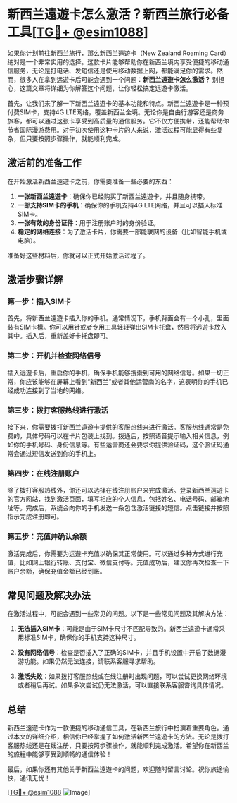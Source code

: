 # 新西兰遠遊卡怎么激活？新西兰旅行必备工具[[TG💪+ @esim1088](https://t.me/s/esim1088)]

如果你计划前往新西兰旅行，那么新西兰遠遊卡（New Zealand Roaming Card）绝对是一个非常实用的选择。这款卡片能够帮助你在新西兰境内享受便捷的移动通信服务，无论是打电话、发短信还是使用移动数据上网，都能满足你的需求。然而，很多人在拿到远遊卡后可能会遇到一个问题：**新西兰遠遊卡怎么激活？** 别担心，这篇文章将详细为你解答这个问题，让你轻松搞定远遊卡激活。

首先，让我们来了解一下新西兰遠遊卡的基本功能和特点。新西兰遠遊卡是一种预付费SIM卡，支持4G LTE网络，覆盖新西兰全境。无论你是自由行游客还是商务旅客，都可以通过这张卡享受到高质量的通信服务。它不仅方便携带，还能帮助你节省国际漫游费用。对于初次使用这种卡片的人来说，激活过程可能显得有些复杂，但只要按照步骤操作，就能顺利完成。

## 激活前的准备工作

在开始激活新西兰遠遊卡之前，你需要准备一些必要的东西：

1. **一张新西兰遠遊卡**：确保你已经购买了新西兰遠遊卡，并且随身携带。
2. **一部支持SIM卡的手机**：确保你的手机支持4G LTE网络，并且可以插入标准SIM卡。
3. **一张有效的身份证件**：用于注册账户时的身份验证。
4. **稳定的网络连接**：为了激活卡片，你需要一部能联网的设备（比如智能手机或电脑）。

准备好这些材料后，你就可以正式开始激活过程了。

## 激活步骤详解

### 第一步：插入SIM卡

首先，将新西兰遠遊卡插入你的手机。通常情况下，手机背面会有一个小孔，里面装有SIM卡槽。你可以用针或者专用工具轻轻弹出SIM卡托盘，然后将远遊卡放入其中。插入后，重新盖好卡托盘即可。

### 第二步：开机并检查网络信号

插入远遊卡后，重启你的手机，确保手机能够搜索到可用的网络信号。如果一切正常，你应该能够在屏幕上看到“新西兰”或者其他运营商的名字，这表明你的手机已经成功连接到了当地的网络。

### 第三步：拨打客服热线进行激活

接下来，你需要拨打新西兰遠遊卡提供的客服热线来进行激活。客服热线通常是免费的，具体号码可以在卡片包装上找到。拨通后，按照语音提示输入相关信息，例如你的手机号码、身份信息等。有些运营商还会要求你提供验证码，这个验证码通常会通过短信发送到你的手机上。

### 第四步：在线注册账户

除了拨打客服热线外，你还可以选择在线注册账户来完成激活。登录新西兰遠遊卡的官方网站，找到激活页面，填写相应的个人信息，包括姓名、电话号码、邮箱地址等。完成后，系统会向你的手机发送一条包含激活链接的短信。点击链接并按照指示完成注册即可。

### 第五步：充值并确认余额

激活完成后，你需要为远遊卡充值以确保其正常使用。可以通过多种方式进行充值，比如网上银行转账、支付宝、微信支付等。充值成功后，建议你再次检查一下账户余额，确保充值金额已经到账。

## 常见问题及解决办法

在激活过程中，可能会遇到一些常见的问题。以下是一些常见问题及其解决方法：

1. **无法插入SIM卡**：可能是由于SIM卡尺寸不匹配导致的。新西兰遠遊卡通常采用标准SIM卡，确保你的手机支持这种尺寸。
   
2. **没有网络信号**：检查是否插入了正确的SIM卡，并且手机设置中开启了数据漫游功能。如果仍然无法连接，请联系客服寻求帮助。

3. **激活失败**：如果拨打客服热线或在线注册时出现问题，可以尝试更换网络环境或者稍后再试。如果多次尝试仍无法激活，可以直接联系客服咨询具体情况。

## 总结

新西兰遠遊卡作为一款便捷的移动通信工具，在新西兰旅行中扮演着重要角色。通过本文的详细介绍，相信你已经掌握了如何激活新西兰遠遊卡的方法。无论是拨打客服热线还是在线注册，只要按照步骤操作，就能顺利完成激活。希望你在新西兰的旅程中能够享受到顺畅的通信体验！

最后，如果你还有其他关于新西兰遠遊卡的问题，欢迎随时留言讨论。祝你旅途愉快，通讯无忧！

[[TG💪+ @esim1088](https://t.me/s/esim1088) ![Image](https://i.postimg.cc/4NQfJmqS/Snipaste-2025-05-13-00-14-12.png)]